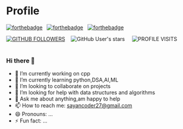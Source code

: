 # Profile

<!--
[![LINKEDIN](https://img.shields.io/badge/LinkedIn-0077B5?style=for-the-badge&logo=linkedin&logoColor=white)]([https://www.linkedin.com/in/ayan-maiti-5b4332233/](https://www.linkedin.com/in/sayan-mondal-96852a1b6/))
[![GMAIL](https://img.shields.io/badge/Gmail-D14836?style=for-the-badge&logo=gmail&logoColor=white)](mailto:sayancoder27@gmail.com)
[![DISCORD](https://img.shields.io/badge/Discord-7289DA?style=for-the-badge&logo=discord&logoColor=white)](https://discord.com/channels/@me)-->
[![forthebadge](https://forthebadge.com/images/badges/made-with-markdown.svg)](https://forthebadge.com) &nbsp;
[![forthebadge](https://forthebadge.com/images/badges/powered-by-overtime.svg)](https://forthebadge.com) &nbsp;
[![forthebadge](https://forthebadge.com/images/badges/uses-brains.svg)](https://forthebadge.com)

[![GITHUB FOLLOWERS](https://img.shields.io/github/followers/moonman369?style=social)](https://github.com/Technight27")&nbsp; &nbsp;
![GitHub User's stars](https://img.shields.io/github/stars/Technight27?style=social) &nbsp; &nbsp;
![PROFILE VISITS](https://visitor-badge.glitch.me/badge?page_id=Technight27.Technight27)<br><br>



### Hi there 👋


- 🔭 I’m currently working on cpp
- 🌱 I’m currently learning python,DSA,AI,ML
- 👯 I’m looking to collaborate on projects
- 🤔 I’m looking for help with data structures and algorithms
- 💬 Ask me about anything,am happy to help
- 📫 How to reach me: sayancoder27@gmail.com
- 😄 Pronouns: ...
- ⚡ Fun fact: ...

